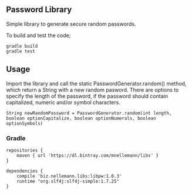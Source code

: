 Password Library
-----------------------------------

Simple library to generate secure random passwords.


To build and test the code;

    gradle build
    gradle test


## Usage

Import the library and call the static PasswordGenerator.random() method, which return a String with a new random pasword. There are options to specify the length of the password, if the password should contain capitalized, numeric and/or symbol characters.

    String newRandomPassword = PasswordGenerator.random(int length, boolean optionCapitalize, boolean optionNumerals, boolean optionSymbols)


### Gradle

    repositories {
        maven { url 'https://dl.bintray.com/mnellemann/libs' } 
    }

    dependencies {
        compile 'biz.nellemann.libs:libpw:1.0.3'
        runtime "org.slf4j:slf4j-simple:1.7.25"
    }